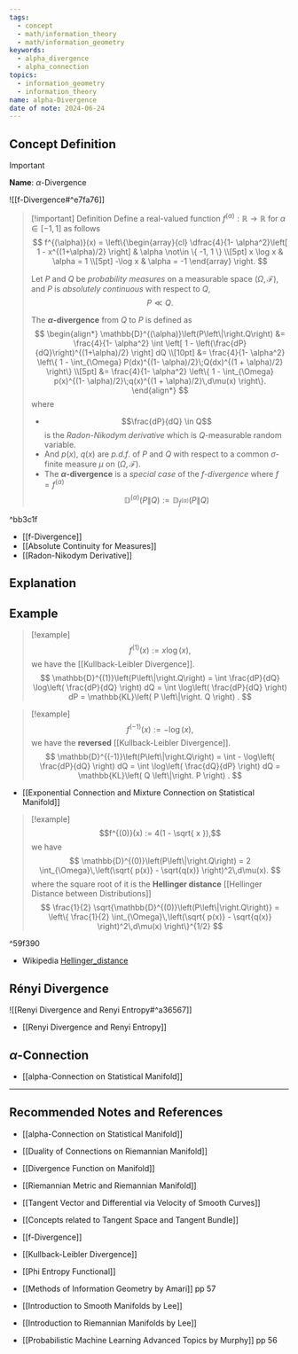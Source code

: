 ```yaml
---
tags:
  - concept
  - math/information_theory
  - math/information_geometry
keywords:
  - alpha_divergence
  - alpha_connection
topics:
  - information_geometry
  - information_theory
name: alpha-Divergence
date of note: 2024-06-24
---
```


## Concept Definition

>[!important]
>**Name**: $\alpha$-Divergence

![[f-Divergence#^e7fa76]]

>[!important] Definition
>Define a real-valued function $f^{(\alpha)}: \mathbb{R} \to \mathbb{R}$ for $\alpha\in [-1,1]$ as follows
>$$
>f^{(\alpha)}(x) = \left\{\begin{array}{cl} \dfrac{4}{1- \alpha^2}\left[ 1 - x^{(1+\alpha)/2} \right] & \alpha \not\in \{ -1, 1 \} \\[5pt] x \log x & \alpha = 1 \\[5pt] -\log x & \alpha = -1  \end{array}  \right. 
>$$ 
>
>Let $P$ and $Q$ be *probability measures* on a measurable space $(\Omega, \mathscr{F})$, and $P$ is *absolutely continuous* with respect to $Q$, 
>$$P \ll Q.$$
>
>The **$\alpha$-divergence** from $Q$ to $P$ is defined as
>$$
>\begin{align*}
>\mathbb{D}^{(\alpha)}\left(P\left\|\right.Q\right) &= \frac{4}{1- \alpha^2} \int \left[ 1 - \left(\frac{dP}{dQ}\right)^{(1+\alpha)/2} \right] dQ \\[10pt] 
>&= \frac{4}{1- \alpha^2} \left\{ 1 - \int_{\Omega} P(dx)^{(1- \alpha)/2}\;Q(dx)^{(1 + \alpha)/2} \right\} \\[5pt] 
>&=  \frac{4}{1- \alpha^2} \left\{ 1 - \int_{\Omega} p(x)^{(1- \alpha)/2}\;q(x)^{(1 + \alpha)/2}\,d\mu(x) \right\}.
>\end{align*}
>$$
>where 
>- $$\frac{dP}{dQ} \in Q$$ is the *Radon-Nikodym derivative* which is $Q$-measurable random variable.
>- And $p(x)$, $q(x)$ are *p.d.f*. of $P$ and $Q$ with respect to a common $\sigma$-finite measure $\mu$ on $(\Omega, \mathscr{F}).$
>- The **$\alpha$-divergence** is a *special case* of the *$f$-divergence* where $f = f^{(\alpha)}$ $$\mathbb{D}^{(\alpha)}\left(P\left\|\right.Q\right) := \mathbb{D}_{f^{(\alpha)}}\left(P\left\|\right.Q\right)$$

^bb3c1f


- [[f-Divergence]]
- [[Absolute Continuity for Measures]]
- [[Radon-Nikodym Derivative]]


## Explanation


## Example

>[!example]
>$$f^{(1)}(x) := x\log(x),$$ we have the [[Kullback-Leibler Divergence]].
>$$
>\mathbb{D}^{(1)}\left(P\left\|\right.Q\right) = \int \frac{dP}{dQ} \log\left( \frac{dP}{dQ} \right) dQ = \int  \log\left( \frac{dP}{dQ} \right) dP = \mathbb{KL}\left( P \left\|\right. Q \right) .
>$$

>[!example]
>$$f^{(-1)}(x) := -\log(x),$$ we have the **reversed** [[Kullback-Leibler Divergence]].
>$$
>\mathbb{D}^{(-1)}\left(P\left\|\right.Q\right) = \int - \log\left( \frac{dP}{dQ} \right) dQ = \int  \log\left( \frac{dQ}{dP} \right) dQ = \mathbb{KL}\left( Q \left\|\right. P \right) .
>$$

- [[Exponential Connection and Mixture Connection on Statistical Manifold]]

>[!example]
>$$f^{(0)}(x) := 4(1 - \sqrt{ x }),$$ we have 
>$$
>\mathbb{D}^{(0)}\left(P\left\|\right.Q\right) = 2 \int_{\Omega}\,\left(\sqrt{ p(x)} - \sqrt{q(x)} \right)^2\,d\mu(x).
>$$
>where the square root of it is the **Hellinger distance** [[Hellinger Distance between Distributions]]
>$$
>\frac{1}{2} \sqrt{\mathbb{D}^{(0)}\left(P\left\|\right.Q\right)} = \left\{ \frac{1}{2} \int_{\Omega}\,\left(\sqrt{ p(x)} - \sqrt{q(x)} \right)^2\,d\mu(x) \right\}^{1/2} 
>$$

^59f390

- Wikipedia [Hellinger_distance](https://en.wikipedia.org/wiki/Hellinger_distance)


## Rényi Divergence

![[Renyi Divergence and Renyi Entropy#^a36567]]

- [[Renyi Divergence and Renyi Entropy]]

## $\alpha$-Connection

- [[alpha-Connection on Statistical Manifold]]




-----------
##  Recommended Notes and References



- [[alpha-Connection on Statistical Manifold]]
- [[Duality of Connections on Riemannian Manifold]]
- [[Divergence Function on Manifold]]


- [[Riemannian Metric and Riemannian Manifold]]

- [[Tangent Vector and Differential via Velocity of Smooth Curves]]
- [[Concepts related to Tangent Space and Tangent Bundle]]


- [[f-Divergence]]
- [[Kullback-Leibler Divergence]]
- [[Phi Entropy Functional]]



- [[Methods of Information Geometry by Amari]] pp 57
- [[Introduction to Smooth Manifolds by Lee]]
- [[Introduction to Riemannian Manifolds by Lee]]
- [[Probabilistic Machine Learning Advanced Topics by Murphy]] pp 56